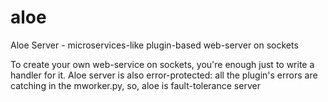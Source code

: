 # aloe
Aloe Server - microservices-like plugin-based web-server on sockets

To create your own web-service on sockets, you're enough just to write a handler for it.
Aloe server is also error-protected: all the plugin's errors are catching in the mworker.py, so, aloe is fault-tolerance server
